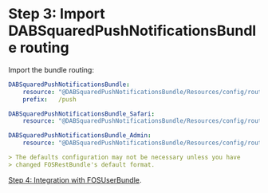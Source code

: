 Step 3: Import DABSquaredPushNotificationsBundle routing
=======================================
Import the bundle routing:

``` yaml
DABSquaredPushNotificationsBundle:
    resource: "@DABSquaredPushNotificationsBundle/Resources/config/routing.yml"
    prefix:   /push

DABSquaredPushNotificationsBundle_Safari:
    resource: "@DABSquaredPushNotificationsBundle/Resources/config/routing_safari.yml"

DABSquaredPushNotificationsBundle_Admin:
    resource: "@DABSquaredPushNotificationsBundle/Resources/config/routing_admin.yml"

> The defaults configuration may not be necessary unless you have
> changed FOSRestBundle's default format.
```

[Step 4: Integration with FOSUserBundle](4-integrating_with_FOSUserBundle.md).
